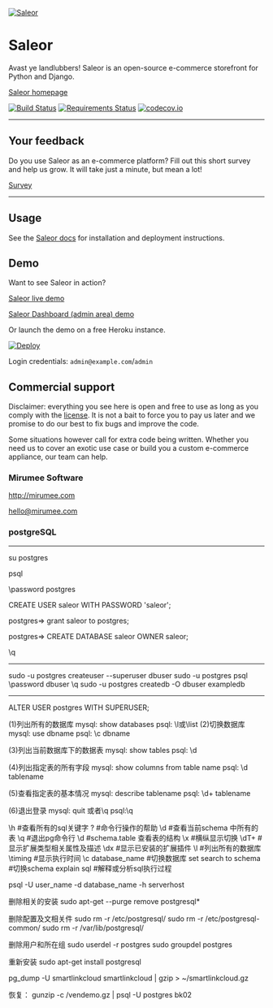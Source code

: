 [![Saleor](http://getsaleor.com/mr-saleor-readme.png)](http://getsaleor.com)


Saleor
======

Avast ye landlubbers! Saleor is an open-source e-commerce storefront for Python and Django.

[Saleor homepage](http://getsaleor.com/)

[![Build Status](https://travis-ci.org/mirumee/saleor.png?branch=master)](https://travis-ci.org/mirumee/saleor)
[![Requirements Status](https://requires.io/github/mirumee/saleor/requirements.svg?branch=master)](https://requires.io/github/mirumee/saleor/requirements/?branch=master)
[![codecov.io](http://codecov.io/github/mirumee/saleor/coverage.svg?branch=master)](http://codecov.io/github/mirumee/saleor?branch=master)

* * *

Your feedback
-------------

Do you use Saleor as an e-commerce platform?
Fill out this short survey and help us grow. It will take just a minute, but mean a lot!

[Survey](https://mirumee.typeform.com/to/sOIJbJ)

* * *

Usage
-----

See the [Saleor docs](https://saleor.readthedocs.io) for installation and deployment instructions.


Demo
----

Want to see Saleor in action?

[Saleor live demo](http://demo.getsaleor.com/)

[Saleor Dashboard (admin area) demo](http://demo.getsaleor.com/dashboard/)

Or launch the demo on a free Heroku instance.

[![Deploy](https://www.herokucdn.com/deploy/button.png)](https://heroku.com/deploy)

Login credentials: `admin@example.com`/`admin`


Commercial support
------------------

Disclaimer: everything you see here is open and free to use as long as you comply with the [license](LICENSE). It is not a bait to force you to pay us later and we promise to do our best to fix bugs and improve the code.

Some situations however call for extra code being written. Whether you need us to cover an exotic use case or build you a custom e-commerce appliance, our team can help.

### Mirumee Software

http://mirumee.com

hello@mirumee.com


### postgreSQL

-------
su postgres

psql

\password postgres

CREATE USER saleor WITH PASSWORD 'saleor';

postgres=> grant saleor to postgres;

postgres=> CREATE DATABASE saleor OWNER saleor;

\q

-------

sudo -u postgres createuser --superuser dbuser
sudo -u postgres psql
\password dbuser
\q
sudo -u postgres createdb -O dbuser exampledb

-------


ALTER USER postgres WITH SUPERUSER;

(1)列出所有的数据库
mysql: show databases
psql: \l或\list
(2)切换数据库
mysql: use dbname
psql: \c dbname

(3)列出当前数据库下的数据表
mysql: show tables
psql: \d

(4)列出指定表的所有字段
mysql: show columns from table name
psql: \d tablename

(5)查看指定表的基本情况
mysql: describe tablename
psql: \d+ tablename

(6)退出登录
mysql: quit 或者\q
psql:\q


\h      #查看所有的sql关键字
\?      #命令行操作的帮助
\d      #查看当前schema 中所有的表
\q      #退出pg命令行
\d      #schema.table 查看表的结构
\x      #横纵显示切换
\dT+    #显示扩展类型相关属性及描述
\dx     #显示已安装的扩展插件
\l      #列出所有的数据库
\timing #显示执行时间
\c database_name        #切换数据库
set search to schema    #切换schema
explain sql             #解释或分析sql执行过程

psql -U user_name -d database_name -h serverhost

删除相关的安装
sudo apt-get --purge remove postgresql\*

删除配置及文相关件
sudo rm -r /etc/postgresql/
sudo rm -r /etc/postgresql-common/
sudo rm -r /var/lib/postgresql/

删除用户和所在组
sudo userdel -r postgres
sudo groupdel postgres

重新安装
sudo apt-get install postgresql


pg_dump -U smartlinkcloud smartlinkcloud | gzip > ~/smartlinkcloud.gz

恢复：
   gunzip -c /vendemo.gz | psql -U postgres bk02
